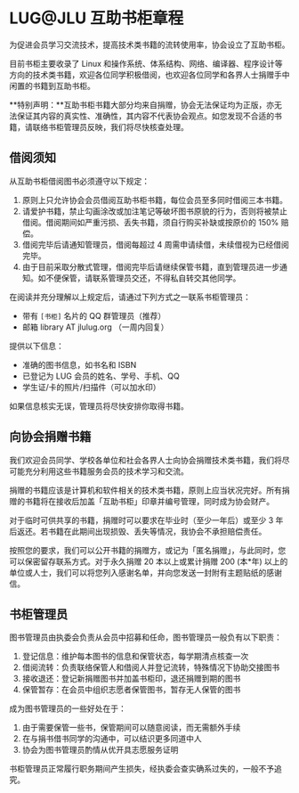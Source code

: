 # LUG@JLU 互助书柜章程

为促进会员学习交流技术，提高技术类书籍的流转使用率，协会设立了互助书柜。

目前书柜主要收录了 Linux 和操作系统、体系结构、网络、编译器、程序设计等方向的技术类书籍，欢迎各位同学积极借阅，也欢迎各位同学和各界人士捐赠手中闲置的书籍到互助书柜。

**特别声明：**互助书柜书籍大部分均来自捐赠，协会无法保证均为正版，亦无法保证其内容的真实性、准确性，其内容不代表协会观点。如您发现不合适的书籍，请联络书柜管理员反映，我们将尽快核查处理。

## 借阅须知

从互助书柜借阅图书必须遵守以下规定：

1. 原则上只允许协会会员借阅互助书柜书籍，每位会员至多同时借阅三本书籍。
2. 请爱护书籍，禁止勾画涂改或加注笔记等破坏图书原貌的行为，否则将被禁止借阅。借阅期间如严重污损、丢失书籍，须自行购买补缺或按原价的 150% 赔偿。
3. 借阅完毕后请通知管理员，借阅每超过 4 周需申请续借，未续借视为已经借阅完毕。
4. 由于目前采取分散式管理，借阅完毕后请继续保管书籍，直到管理员进一步通知。如不便保管，请联系管理员交还，不得私自转交其他同学。

在阅读并充分理解以上规定后，请通过下列方式之一联系书柜管理员：

- 带有 `[书柜]` 名片的 QQ 群管理员（推荐）
- 邮箱 library AT jlulug.org （一周内回复）

提供以下信息：

- 准确的图书信息，如书名和 ISBN
- 已登记为 LUG 会员的姓名、学号、手机、QQ
- 学生证/卡的照片/扫描件（可以加水印）

如果信息核实无误，管理员将尽快安排你取得书籍。

## 向协会捐赠书籍

我们欢迎会员同学、学校各单位和社会各界人士向协会捐赠技术类书籍，我们将尽可能充分利用这些书籍服务会员的技术学习和交流。

捐赠的书籍应该是计算机和软件相关的技术类书籍，原则上应当状况完好。所有捐赠的书籍将在接收后加盖「互助书柜」印章并编号管理，同时成为协会财产。

对于临时可供共享的书籍，捐赠时可以要求在毕业时（至少一年后）或至少 3 年后返还。若书籍在此期间出现损毁、丢失等情况，我协会不承担赔偿责任。

按照您的要求，我们可以公开书籍的捐赠方，或记为「匿名捐赠」，与此同时，您可以保密留存联系方式。对于永久捐赠 20 本以上或累计捐赠 200 (本*年) 以上的单位或人士，我们可以将您列入感谢名单，并向您发送一封附有主题贴纸的感谢信。

## 书柜管理员

图书管理员由执委会负责从会员中招募和任命，图书管理员一般负有以下职责：

1. 登记信息：维护每本图书的信息和保管状态，每学期清点核查一次
2. 借阅流转：负责联络保管人和借阅人并登记流转，特殊情况下协助交接图书
3. 接收退还：登记新捐赠图书并加盖书柜印，退还捐赠到期的图书
4. 保管暂存：在会员中组织志愿者保管图书，暂存无人保管的图书

成为图书管理员的一些好处在于：

1. 由于需要保管一些书，保管期间可以随意阅读，而无需额外手续
2. 在与捐书借书同学的沟通中，可以结识更多同道中人
3. 协会为图书管理员酌情从优开具志愿服务证明

书柜管理员正常履行职务期间产生损失，经执委会查实确系过失的，一般不予追究。

